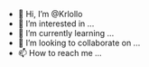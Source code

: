 - 👋 Hi, I’m @Krlollo
- 👀 I’m interested in ...
- 🌱 I’m currently learning ...
- 💞️ I’m looking to collaborate on ...
- 📫 How to reach me ...

<!---
Krlollo/Krlollo is a ✨ special ✨ repository because its `README.md` (this file) appears on your GitHub profile.
You can click the Preview link to take a look at your changes.
--->
